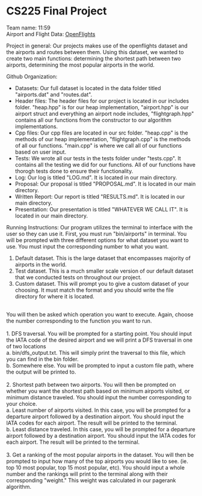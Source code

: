
# CS225 Final Project
Team name: 11:59  
Airport and Flight Data: [OpenFlights](https://openflights.org/data.html)

Project in general: Our projects makes use of the openflights dataset and the airports and routes between them. Using this dataset, we wanted to create two main functions: determining the shortest path between two airports, determining the most popular airports in the world. 

Github Organization:
 - Datasets: Our full dataset is located in the data folder titled "airports.dat" and "routes.dat". 
 - Header files: The header files for our project is located in our includes folder. "heap.hpp" is for our heap implementation, "airport.hpp" is our airport struct and everything an airport node includes, "flightgraph.hpp" contains all our functions from the constructor to our algorithm implementations.
 - Cpp files: Our cpp files are located in our src folder. "heap.cpp" is the methods of our heap implementation, "flightgraph.cpp" is the methods of all our functions. "main.cpp" is where we call all of our functions based on user input. 
 - Tests: We wrote all our tests in the tests folder under "tests.cpp". It contains all the testing we did for our functions. All of our functions have thorogh tests done to ensure their functionality.
 - Log: Our log is titled "LOG.md". It is located in our main directory.
 - Proposal: Our proposal is titled "PROPOSAL.md". It is located in our main directory.
 - Written Report: Our report is titled "RESULTS.md". It is located in our main directory.
 - Presentation: Our presentation is titled "WHATEVER WE CALL IT". It is located in our main directory.

Running Instructions:
Our program utilizes the terminal to interface with the user so they can use it. First, you must run "bin/airports" in terminal. You will be prompted with three different options for what dataset you want to use. You must input the corresponding number to what you want.
  1. Default dataset. This is the large dataset that encompasses majority of airports in the world.
  2. Test dataset. This is a much smaller scale version of our default dataset that we conducted tests on throughout our project.
  3. Custom dataset. This will prompt you to give a custom dataset of your choosing. It must match the format and you should write the file directory for where it is located.
<br>
You will then be asked which operation you want to execute. Again, choose the number corresponding to the function you want to run.
<br>
<br>
  1. DFS traversal. You will be prompted for a starting point. You should input the IATA code of the desired airport and we will print a DFS traversal in one of two locations
  <br>   
     a. bin/dfs_output.txt. This will simply print the traversal to this file, which you can find in the bin folder. 
   <br>
     b. Somewhere else. You will be prompted to input a custom file path, where the output will be printed to.
   <br>
   <br>
  2. Shortest path between two airports. You will then be prompted on whether you want the shortest path based on minimum airports visited, or minimum distance traveled. You should input the number corresponding to your choice.
  <br>
   a. Least number of airports visited. In this case, you will be prompted for a departure airport followed by a destination airport. You should input the IATA codes for each airport. The result will be printed to the terminal.  
   <br>
   b. Least distance traveled. In this case, you will be prompted for a departure airport followed by a destination airport. You should input the IATA codes for each airport. The result will be printed to the terminal.
   <br>
   <br>
  3. Get a ranking of the most popular airports in the dataset. You will then be prompted to input how many of the top airports you would like to see. (ie. top 10 most popular, top 15 most popular, etc). You should input a whole number and the rankings will print to the terminal along with their corresponding "weight." This weight was calculated in our pagerank algorithm.
